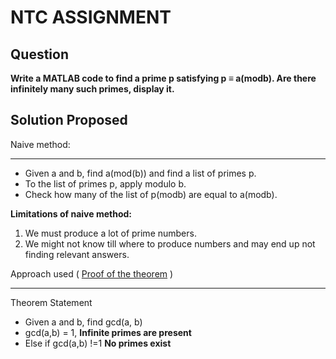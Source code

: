 NTC ASSIGNMENT
=

## Question
<b>Write a MATLAB code to find a prime p satisfying p ≡ a(modb). Are
there infinitely many such primes, display it.</b>


## Solution Proposed

Naive method:
___

* Given a and b, find a(mod(b)) and find a list of primes p.  
* To the list of primes p, apply modulo b.  
* Check how many of the list of p(modb) are equal to a(modb).  

<b> Limitations of naive method:  </b>    
1. We must produce a lot of prime numbers.  
2. We might not know till where to produce numbers and may end up not finding relevant answers.


Approach used ( [Proof of the theorem]() )
___

Theorem Statement

* Given a and b, find gcd(a, b)
* gcd(a,b) = 1, <b> Infinite primes are present</b>
* Else if gcd(a,b) !=1 <b> No primes exist </b>